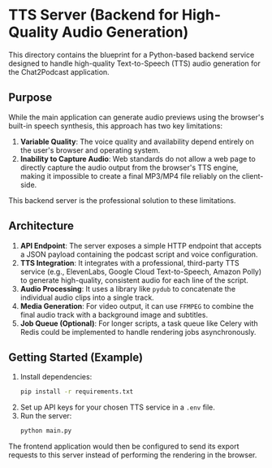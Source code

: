 # TTS Server (Backend for High-Quality Audio Generation)

This directory contains the blueprint for a Python-based backend service designed to handle high-quality Text-to-Speech (TTS) audio generation for the Chat2Podcast application.

## Purpose

While the main application can generate audio previews using the browser's built-in speech synthesis, this approach has two key limitations:
1.  **Variable Quality**: The voice quality and availability depend entirely on the user's browser and operating system.
2.  **Inability to Capture Audio**: Web standards do not allow a web page to directly capture the audio output from the browser's TTS engine, making it impossible to create a final MP3/MP4 file reliably on the client-side.

This backend server is the professional solution to these limitations.

## Architecture

1.  **API Endpoint**: The server exposes a simple HTTP endpoint that accepts a JSON payload containing the podcast script and voice configuration.
2.  **TTS Integration**: It integrates with a professional, third-party TTS service (e.g., ElevenLabs, Google Cloud Text-to-Speech, Amazon Polly) to generate high-quality, consistent audio for each line of the script.
3.  **Audio Processing**: It uses a library like `pydub` to concatenate the individual audio clips into a single track.
4.  **Media Generation**: For video output, it can use `FFMPEG` to combine the final audio track with a background image and subtitles.
5.  **Job Queue (Optional)**: For longer scripts, a task queue like Celery with Redis could be implemented to handle rendering jobs asynchronously.

## Getting Started (Example)

1.  Install dependencies:
    ```bash
    pip install -r requirements.txt
    ```
2.  Set up API keys for your chosen TTS service in a `.env` file.
3.  Run the server:
    ```bash
    python main.py
    ```

The frontend application would then be configured to send its export requests to this server instead of performing the rendering in the browser.
